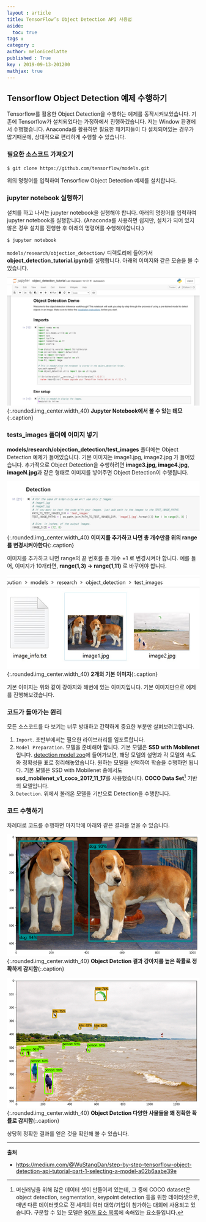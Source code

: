 ```yaml
---
layout : article
title: TensorFlow’s Object Detection API 사용법
aside:
  toc: true
tags : 
category : 
author: melonicedlatte
published : True
key : 2019-09-13-201200
mathjax: true
---
```


## Tensorflow Object Detection 예제 수행하기

Tensorflow를 활용한 Object Detection을 수행하는 예제를 동작시켜보았습니다. 기존에 Tensorflow가 설치되었다는 가정하에서 진행하겠습니다. 저는 Window 환경에서 수행했습니다. Anaconda를 활용하면 필요한 패키지들이 다 설치되어있는 경우가 많기때문에, 상대적으로 편리하게 수행할 수 있습니다. 

### 필요한 소스코드 가져오기

~~~ bash
$ git clone https://github.com/tensorflow/models.git 
~~~

위의 명령어를 입력하여 Tensorflow Object Detection 예제를 설치합니다. 

### jupyter notebook 실행하기

설치를 하고 나서는 jupyter notebook을 실행해야 합니다. 아래의 명령어를 입력하여 jupyter notebook을 실행합니다. (Anaconda를 사용하면 쉽지만, 설치가 되어 있지 않은 경우 설치를 진행한 후 아래의 명령어를 수행해야합니다.)

~~~ bash
$ jupyter notebook
~~~

 `models/research/objection_detection/` 디렉토리에 들어가서 **object_detection_tutorial.ipynb**를 실행합니다. 아래의 이미지와 같은 모습을 볼 수 있습니다.

![image](/assets/images/201909/object_detection_tutorial.jpg){:.rounded.img_center.width_40}
**Jupyter Notebook에서 볼 수 있는 데모**{:.caption}

### tests_images 폴더에 이미지 넣기
**models/research/objection_detection/test_images** 폴더에는 Object Detection 예제가 들어있습니다. 기본 이미지는 image1.jpg, image2.jpg 가 들어있습니다. 추가적으로 Object Detection을 수행하려면 **image3.jpg, image4.jpg, imageN.jpg**과 같은 형태로 이미지를 넣어주면 Object Detection이 수행됩니다. 

![image](/assets/images/201909/object_detection_tutorial2.jpg){:.rounded.img_center.width_40}
**이미지를 추가하고 나면 총 개수만큼 위의 range를 변경시켜야한다**{:.caption}

이미지를 추가하고 나면 range의 끝 번호를 총 개수 +1 로 변경시켜야 합니다. 예를 들어, 이미지가 10개라면, **range(1,3) -> range(1,11)** 로 바꾸어야 합니다.

![image](/assets/images/201909/default_test_images.jpg){:.rounded.img_center.width_40}
**2개의 기본 이미지**{:.caption}

기본 이미지는 위와 같이 강아지와 해변에 있는 이미지입니다. 기본 이미지만으로 예제를 진행해보겠습니다. 

### 코드가 돌아가는 원리

모든 소스코드를 다 보기는 너무 방대하고 간략하게 중요한 부분만 살펴보려고합니다. 

1. `Import`. 초반부에서는 필요한 라이브러리를 임포트합니다. 
2. `Model Preparation`. 모델을 준비해야 합니다. 기본 모델은 **SSD with Mobilenet**입니다. [detection model zoo](https://github.com/tensorflow/models/blob/master/research/object_detection/g3doc/detection_model_zoo.md)에 들어가보면, 해당 모델의 설명과 각 모델의 속도와 정확성을 표로 정리해놓았습니다. 원하는 모델을 선택하여 학습을 수행하면 됩니다. 기본 모델은 SSD with Mobilenet 중에서도 **ssd_mobilenet_v1_coco_2017_11_17**를 사용했습니다. **COCO Data Set**[^1] 기반의 모델입니다. 
3. `Detection`. 위에서 불러온 모델을 기반으로 Detection을 수행합니다. 

### 코드 수행하기

차례대로 코드를 수행하면 마지막에 아래와 같은 결과를 얻을 수 있습니다. 

![image](/assets/images/201909/tensorflow_detection.png){:.rounded.img_center.width_40}
**Object Detction 결과 강아지를 높은 확률로 정확하게 감지함**{:.caption}


![image](/assets/images/201909/tensorflow_detection2.png){:.rounded.img_center.width_40}
**Object Detction 다양한 사물들을 꽤 정확한 확률로 감지함**{:.caption}

상당히 정확한 결과를 얻은 것을 확인해 볼 수 있습니다. 

---

**출처**

- https://medium.com/@WuStangDan/step-by-step-tensorflow-object-detection-api-tutorial-part-1-selecting-a-model-a02b6aabe39e

[^1]: 머신러닝을 위해 많은 데이터 셋이 만들어져 있는데, 그 중에 COCO dataset은 object detection, segmentation, keypoint detection 등을 위한 데이터셋으로, 매년 다른 데이터셋으로 전 세계의 여러 대학/기업이 참가하는 대회에 사용되고 있습니다. 구분할 수 있는 모델은 [90개 요소 목록](https://stackoverflow.com/questions/42480371/i-want-to-know-if-there-is-the-clothing-object-class-in-the-ms-coco-dataset)에 속해있는 요소들입니다.